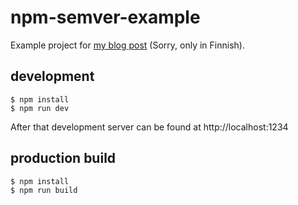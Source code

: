 # npm-semver-example

Example project for [my blog post](https://nollatavu.fi/2018/11/22/ohjelman-versionumerointi/) (Sorry, only in Finnish).

## development

```
$ npm install
$ npm run dev
```

After that development server can be found at http://localhost:1234

## production build

```
$ npm install
$ npm run build
```